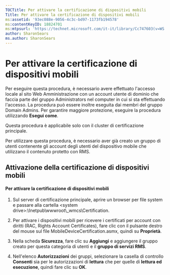 ```yaml
---
TOCTitle: Per attivare la certificazione di dispositivi mobili
Title: Per attivare la certificazione di dispositivi mobili
ms:assetid: '93ec088e-9056-4c3c-bd97-1173fb194578'
ms:contentKeyID: 18824701
ms:mtpsurl: 'https://technet.microsoft.com/it-it/library/Cc747603(v=WS.10)'
author: SharonSears
ms.author: SharonSears
---
```


Per attivare la certificazione di dispositivi mobili
====================================================

Per eseguire questa procedura, è necessario avere effettuato l'accesso locale al sito Web Amministrazione con un account utente di dominio che faccia parte del gruppo Administrators nel computer in cui si sta effettuando l'accesso. La procedura può essere inoltre eseguita dai membri del gruppo Domain Admins. Per garantire maggiore protezione, eseguire la procedura utilizzando **Esegui come**.

Questa procedura è applicabile solo con il cluster di certificazione principale.

Per utilizzare questa procedura, è necessario aver già creato un gruppo di utenti contenente gli account degli utenti del dispositivo mobile che utilizzano il contenuto protetto con RMS.

Attivazione della certificazione di dispositivi mobili
------------------------------------------------------

#### Per attivare la certificazione di dispositivi mobili

1.  Sul server di certificazione principale, aprire un browser per file system e passare alla cartella &lt;system drive&gt;:\\Inetpub\\wwwroot\\\_wmcs\\Certification.

2.  Per attivare i dispositivi mobili per ricevere i certificati per account con diritti (RAC, Rights Account Certificates), fare clic con il pulsante destro del mouse sul file MobileDeviceCertification.asmx, quindi su **Proprietà**.

3.  Nella scheda **Sicurezza**, fare clic su **Aggiungi** e aggiungere il gruppo creato per questa categoria di utenti e il **gruppo di servizi RMS**.

4.  Nell'elenco **Autorizzazioni** dei gruppi, selezionare la casella di controllo **Consenti** sia per le autorizzazioni di **lettura** che per quelle di **lettura ed esecuzione**, quindi fare clic su **OK**.

